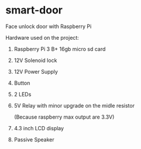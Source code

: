 # smart-door
Face unlock door with Raspberry Pi

Hardware used on the project:
1. Raspberry Pi 3 B+ 16gb micro sd card
2. 12V Solenoid lock
3. 12V Power Supply
4. Button
5. 2 LEDs
6. 5V Relay with minor upgrade on the midle resistor

   (Because raspberry max output are 3.3V)
   
7. 4.3 inch LCD display
8. Passive Speaker
